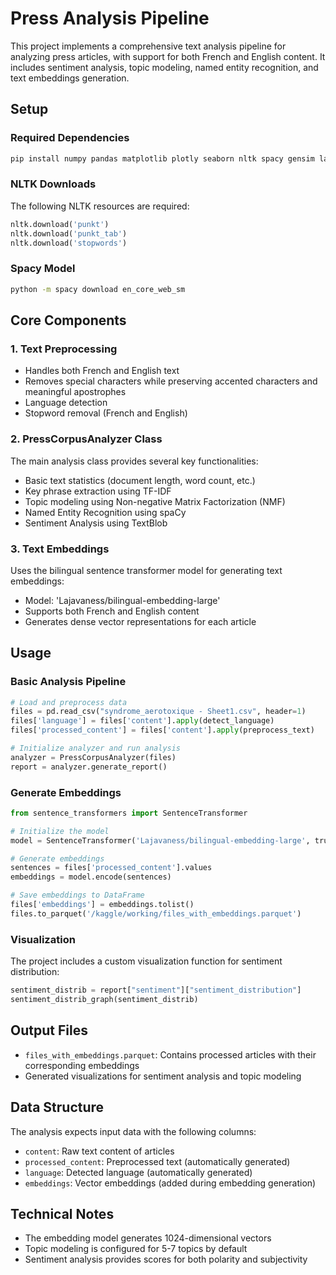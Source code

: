 # Press Analysis Pipeline

This project implements a comprehensive text analysis pipeline for analyzing press articles, with support for both French and English content. It includes sentiment analysis, topic modeling, named entity recognition, and text embeddings generation.

## Setup

### Required Dependencies
```bash
pip install numpy pandas matplotlib plotly seaborn nltk spacy gensim langdetect textblob scikit-learn sentence-transformers
```

### NLTK Downloads
The following NLTK resources are required:
```python
nltk.download('punkt')
nltk.download('punkt_tab')
nltk.download('stopwords')
```

### Spacy Model
```bash
python -m spacy download en_core_web_sm
```

## Core Components

### 1. Text Preprocessing
- Handles both French and English text
- Removes special characters while preserving accented characters and meaningful apostrophes
- Language detection
- Stopword removal (French and English)

### 2. PressCorpusAnalyzer Class
The main analysis class provides several key functionalities:
- Basic text statistics (document length, word count, etc.)
- Key phrase extraction using TF-IDF
- Topic modeling using Non-negative Matrix Factorization (NMF)
- Named Entity Recognition using spaCy
- Sentiment Analysis using TextBlob

### 3. Text Embeddings
Uses the bilingual sentence transformer model for generating text embeddings:
- Model: 'Lajavaness/bilingual-embedding-large'
- Supports both French and English content
- Generates dense vector representations for each article

## Usage

### Basic Analysis Pipeline
```python
# Load and preprocess data
files = pd.read_csv("syndrome_aerotoxique - Sheet1.csv", header=1)
files['language'] = files['content'].apply(detect_language)
files['processed_content'] = files['content'].apply(preprocess_text)

# Initialize analyzer and run analysis
analyzer = PressCorpusAnalyzer(files)
report = analyzer.generate_report()
```

### Generate Embeddings
```python
from sentence_transformers import SentenceTransformer

# Initialize the model
model = SentenceTransformer('Lajavaness/bilingual-embedding-large', trust_remote_code=True)

# Generate embeddings
sentences = files['processed_content'].values
embeddings = model.encode(sentences)

# Save embeddings to DataFrame
files['embeddings'] = embeddings.tolist()
files.to_parquet('/kaggle/working/files_with_embeddings.parquet')
```

### Visualization
The project includes a custom visualization function for sentiment distribution:
```python
sentiment_distrib = report["sentiment"]["sentiment_distribution"]
sentiment_distrib_graph(sentiment_distrib)
```

## Output Files
- `files_with_embeddings.parquet`: Contains processed articles with their corresponding embeddings
- Generated visualizations for sentiment analysis and topic modeling

## Data Structure
The analysis expects input data with the following columns:
- `content`: Raw text content of articles
- `processed_content`: Preprocessed text (automatically generated)
- `language`: Detected language (automatically generated)
- `embeddings`: Vector embeddings (added during embedding generation)

## Technical Notes
- The embedding model generates 1024-dimensional vectors
- Topic modeling is configured for 5-7 topics by default
- Sentiment analysis provides scores for both polarity and subjectivity
